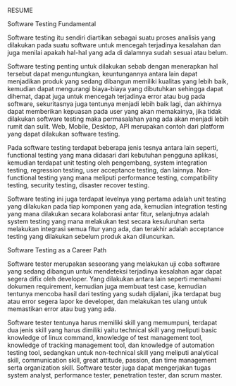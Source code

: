 RESUME

Software Testing Fundamental

Software testing itu sendiri diartikan sebagai suatu proses analisis yang dilakukan pada suatu software untuk mencegah terjadinya kesalahan dan juga menilai apakah hal-hal yang ada di dalamnya sudah sesuai atau belum.

Software testing penting untuk dilakukan sebab dengan menerapkan hal tersebut dapat menguntungkan, keuntungannya antara lain dapat menjadikan produk yang sedang dibangun memiliki kualitas yang lebih baik, kemudian dapat mengurangi biaya-biaya yang dibutuhkan sehingga dapat dihemat, dapat juga untuk mencegah terjadinya error atau bug pada software, sekuritasnya juga tentunya menjadi lebih baik lagi, dan akhirnya dapat memberikan kepuasan pada user yang akan memakainya, jika tidak dilakukan software testing maka permasalahan yang ada akan menjadi lebih rumit dan sulit. Web, Mobile, Desktop, API merupakan contoh dari platform yang dapat dilakukan software testing.

Pada software testing terdapat beberapa jenis tesnya antara lain seperti, functional testing yang mana didasari dari kebutuhan pengguna aplikasi, kemudian terdapat unit testing oleh pengembang, system integration testing, regression testing, user acceptance testing, dan lainnya. Non-functional testing yang mana meliputi performance testing, compatibility testing, security testing, disaster recover testing.

Software testing ini juga terdapat levelnya yang pertama adalah unit testing yang dilakukan pada tiap komponen yang ada, kemudian integration testing yang mana dilakukan secara kolaborasi antar fitur, selanjutnya adalah system testing yang mana melakukan test secara kesuluruhan serta melakukan integrasi semua fitur yang ada, dan terakhir adalah acceptance testing yang dilakukan sebelum produk akan diluncurkan.

Software Testing as a Career Path

Software tester merupakan seseorang yang melakukan uji coba software yang sedang dibangun untuk mendeteksi terjadinya kesalahan agar dapat segera difix oleh developer. Yang dilakukan antara lain seperti memahami dokumen requirement, kemudian juga membuat test case, kemudian tentunya mencoba hasil dari testing yang sudah dijalani, jika terdapat bug atau error segera lapor ke developer, dan melakukan tes ulang untuk memastikan error atau bug yang ada.

Software tester tentunya harus memiliki skill yang memumpuni, terdapat dua jenis skill yang harus dimiliki yaitu technical skill yang meliputi basic knowledge of linux command, knowledge of test management tool, knowledge of tracking management tool, dan knowledge of automation testing tool, sedangkan untuk non-technical skill yang meliputi analytical skill, communication skill, great attitude, passion, dan time management serta organization skill. Software tester juga dapat mengerjakan tugas system analyst, performance tester, penetration tester, dan scrum master.
